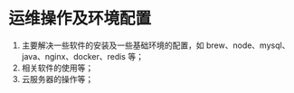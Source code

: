 # 运维操作及环境配置

1. 主要解决一些软件的安装及一些基础环境的配置，如 brew、node、mysql、java、nginx、docker、redis 等；
2. 相关软件的使用等；
3. 云服务器的操作等；

